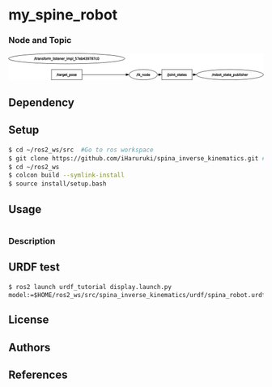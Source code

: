 # my_spine_robot
### Node and Topic
![](rosgraph.png)
## Dependency

## Setup
```bash
$ cd ~/ros2_ws/src  #Go to ros workspace
$ git clone https://github.com/iHaruruki/spina_inverse_kinematics.git #clone this package
$ cd ~/ros2_ws
$ colcon build --symlink-install
$ source install/setup.bash
```
## Usage
```bash
```
### Description
## URDF test
```
$ ros2 launch urdf_tutorial display.launch.py model:=$HOME/ros2_ws/src/spina_inverse_kinematics/urdf/spina_robot.urdf
```
## License
## Authors
## References
